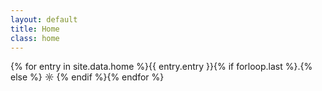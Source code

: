 ```yaml
---
layout: default
title: Home
class: home
---
```


{% for entry in site.data.home %}<span class="home-entry entry-{{ forloop.index }}">{{ entry.entry }}</span>{% if forloop.last %}.{% else %} ☼ {% endif %}{% endfor %}